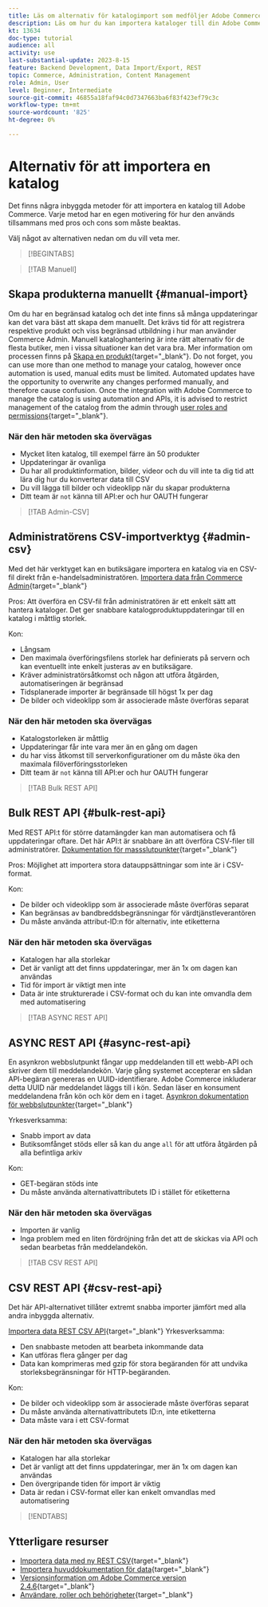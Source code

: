 ```yaml
---
title: Läs om alternativ för katalogimport som medföljer Adobe Commerce
description: Läs om hur du kan importera kataloger till din Adobe Commerce-butik med några av de inbyggda alternativen.
kt: 13634
doc-type: tutorial
audience: all
activity: use
last-substantial-update: 2023-8-15
feature: Backend Development, Data Import/Export, REST
topic: Commerce, Administration, Content Management
role: Admin, User
level: Beginner, Intermediate
source-git-commit: 46855a18faf94c0d7347663ba6f83f423ef79c3c
workflow-type: tm+mt
source-wordcount: '825'
ht-degree: 0%

---
```


# Alternativ för att importera en katalog

Det finns några inbyggda metoder för att importera en katalog till Adobe Commerce. Varje metod har en egen motivering för hur den används tillsammans med pros och cons som måste beaktas.

Välj något av alternativen nedan om du vill veta mer.

>[!BEGINTABS]

>[!TAB Manuell]

## Skapa produkterna manuellt {#manual-import}

Om du har en begränsad katalog och det inte finns så många uppdateringar kan det vara bäst att skapa dem manuellt. Det krävs tid för att registrera respektive produkt och viss begränsad utbildning i hur man använder Commerce Admin. Manuell kataloghantering är inte rätt alternativ för de flesta butiker, men i vissa situationer kan det vara bra. Mer information om processen finns på [Skapa en produkt](https://experienceleague.adobe.com/docs/commerce-admin/catalog/products/product-create.html){target="_blank"}. Do not forget, you can use more than one method to manage your catalog, however once automation is used, manual edits must be limited. Automated updates have the opportunity to overwrite any changes performed manually, and therefore cause confusion. Once the integration with Adobe Commerce to manage the catalog is using automation and APIs, it is advised to restrict management of the catalog from the admin through [user roles and permissions](https://experienceleague.adobe.com/docs/commerce-admin/systems/user-accounts/permissions-user-roles.html){target="_blank"}.



### När den här metoden ska övervägas

- Mycket liten katalog, till exempel färre än 50 produkter
- Uppdateringar är ovanliga
- Du har all produktinformation, bilder, videor och du vill inte ta dig tid att lära dig hur du konverterar data till CSV
- Du vill lägga till bilder och videoklipp när du skapar produkterna
- Ditt team är `not` känna till API:er och hur OAUTH fungerar



>[!TAB Admin-CSV]

## Administratörens CSV-importverktyg {#admin-csv}

Med det här verktyget kan en butiksägare importera en katalog via en CSV-fil direkt från e-handelsadministratören.
[Importera data från Commerce Admin](https://experienceleague.adobe.com/docs/commerce-admin/systems/data-transfer/import/data-import.html){target="_blank"}

Pros: Att överföra en CSV-fil från administratören är ett enkelt sätt att hantera kataloger. Det ger snabbare katalogproduktuppdateringar till en katalog i måttlig storlek.

Kon:

- Långsam
- Den maximala överföringsfilens storlek har definierats på servern och kan eventuellt inte enkelt justeras av en butiksägare.
- Kräver administratörsåtkomst och någon att utföra åtgärden, automatiseringen är begränsad
- Tidsplanerade importer är begränsade till högst 1x per dag
- De bilder och videoklipp som är associerade måste överföras separat



### När den här metoden ska övervägas

- Katalogstorleken är måttlig
- Uppdateringar får inte vara mer än en gång om dagen
- du har viss åtkomst till serverkonfigurationer om du måste öka den maximala filöverföringsstorleken
- Ditt team är `not` känna till API:er och hur OAUTH fungerar



>[!TAB Bulk REST API]

## Bulk REST API {#bulk-rest-api}

Med REST API:t för större datamängder kan man automatisera och få uppdateringar oftare. Det här API:t är snabbare än att överföra CSV-filer till administratörer.
[Dokumentation för massslutpunkter](https://developer.adobe.com/commerce/webapi/rest/use-rest/bulk-endpoints/){target="_blank"}

Pros: Möjlighet att importera stora datauppsättningar som inte är i CSV-format.

Kon:

- De bilder och videoklipp som är associerade måste överföras separat
- Kan begränsas av bandbreddsbegränsningar för värdtjänstleverantören
- Du måste använda attribut-ID:n för alternativ, inte etiketterna



### När den här metoden ska övervägas

- Katalogen har alla storlekar
- Det är vanligt att det finns uppdateringar, mer än 1x om dagen kan användas
- Tid för import är viktigt men inte
- Data är inte strukturerade i CSV-format och du kan inte omvandla dem med automatisering



>[!TAB ASYNC REST API]

## ASYNC REST API {#async-rest-api}

En asynkron webbslutpunkt fångar upp meddelanden till ett webb-API och skriver dem till meddelandekön. Varje gång systemet accepterar en sådan API-begäran genereras en UUID-identifierare. Adobe Commerce inkluderar detta UUID när meddelandet läggs till i kön. Sedan läser en konsument meddelandena från kön och kör dem en i taget.
[Asynkron dokumentation för webbslutpunkter](https://developer.adobe.com/commerce/webapi/rest/use-rest/asynchronous-web-endpoints/){target="_blank"}

Yrkesverksamma:

- Snabb import av data
- Butiksomfånget stöds eller så kan du ange `all` för att utföra åtgärden på alla befintliga arkiv

Kon:

- GET-begäran stöds inte
- Du måste använda alternativattributets ID i stället för etiketterna


### När den här metoden ska övervägas

- Importen är vanlig
- Inga problem med en liten fördröjning från det att de skickas via API och sedan bearbetas från meddelandekön.



>[!TAB CSV REST API]

## CSV REST API {#csv-rest-api}

Det här API-alternativet tillåter extremt snabba importer jämfört med alla andra inbyggda alternativ.

[Importera data REST CSV API](https://developer.adobe.com/commerce/webapi/rest/modules/import/){target="_blank"}
Yrkesverksamma:

- Den snabbaste metoden att bearbeta inkommande data
- Kan utföras flera gånger per dag
- Data kan komprimeras med gzip för stora begäranden för att undvika storleksbegränsningar för HTTP-begäranden.

Kon:

- De bilder och videoklipp som är associerade måste överföras separat
- Du måste använda alternativattributets ID:n, inte etiketterna
- Data måste vara i ett CSV-format

### När den här metoden ska övervägas

- Katalogen har alla storlekar
- Det är vanligt att det finns uppdateringar, mer än 1x om dagen kan användas
- Den övergripande tiden för import är viktig
- Data är redan i CSV-format eller kan enkelt omvandlas med automatisering



>[!ENDTABS]

## Ytterligare resurser

- [Importera data med ny REST CSV](https://developer.adobe.com/commerce/webapi/rest/modules/import/){target="_blank"}
- [Importera huvuddokumentation för data](https://experienceleague.adobe.com/docs/commerce-admin/systems/data-transfer/import/data-import.html){target="_blank"}
- [Versionsinformation om Adobe Commerce version 2.4.6](https://experienceleague.adobe.com/docs/commerce-operations/release/notes/adobe-commerce/2-4-6.html){target="_blank"}
- [Användare, roller och behörigheter](../site-management/users-roles-permissions.md){target="_blank"}
